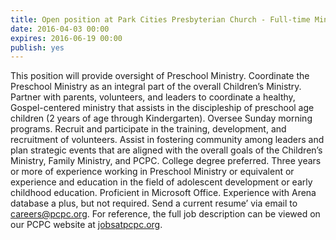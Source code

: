 ```yaml
---
title: Open position at Park Cities Presbyterian Church - Full-time Ministry Leader of Preschool
date: 2016-04-03 00:00
expires: 2016-06-19 00:00
publish: yes
---
```


This position will provide oversight of Preschool Ministry. Coordinate the Preschool Ministry as an integral part of the overall Children’s Ministry. Partner with parents, volunteers, and leaders to coordinate a healthy, Gospel-centered ministry that assists in the discipleship of preschool age children (2 years of age through Kindergarten). Oversee Sunday morning programs. Recruit and participate in the training, development, and recruitment of volunteers. Assist in fostering community among leaders and plan strategic events that are aligned with the overall goals of the Children’s Ministry, Family Ministry, and PCPC. College degree preferred. Three years or more of experience working in Preschool Ministry or equivalent or experience and education in the field of adolescent development or early childhood education. Proficient in Microsoft Office. Experience with Arena database a plus, but not required. Send a current resume’ via email to [careers@pcpc.org](mailto:careers@pcpc.org?subject=Regarding%20Preschool%20Coordinator%20position%20at%20PCPC). For reference, the full job description can be viewed on our PCPC website at [jobsatpcpc.org](http://jobsatpcpc.org).
